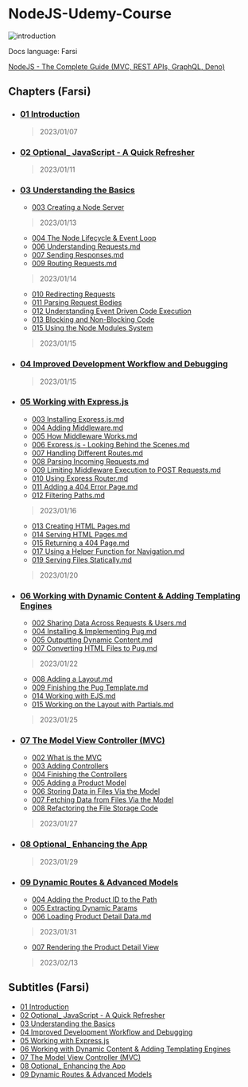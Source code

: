 # NodeJS-Udemy-Course

![introduction](https://ehsan.storage.iran.liara.space/git-hub/Udemy-NodeJS-Zero-To-Mastery/introduction.png)

Docs language: Farsi

[NodeJS - The Complete Guide (MVC, REST APIs, GraphQL, Deno)](https://www.udemy.com/course/nodejs-the-complete-guide/)


## Chapters (Farsi)

- ### [01 Introduction](01%20Introduction)
   > 2023/01/07
   
- ### [02 Optional_ JavaScript - A Quick Refresher](02%20Optional_%20JavaScript%20-%20A%20Quick%20Refresher)
  > 2023/01/11
  
- ### [03 Understanding the Basics](03%20Understanding%20the%20Basics)
  - [003 Creating a Node Server](03%20Understanding%20the%20Basics/003%20Creating%20a%20Node%20Server.md)
  > 2023/01/13
  - [004 The Node Lifecycle & Event Loop](03%20Understanding%20the%20Basics/004%20The%20Node%20Lifecycle%20&%20Event%20Loop.md)
  - [006 Understanding Requests.md](03%20Understanding%20the%20Basics/006%20Understanding%20Requests.md)
  - [007 Sending Responses.md](03%20Understanding%20the%20Basics/007%20Sending%20Responses.md)
  - [009 Routing Requests.md](03%20Understanding%20the%20Basics/009%20Routing%20Requests.md)
  > 2023/01/14
  - [010 Redirecting Requests](03%20Understanding%20the%20Basics/010%20Redirecting%20Requests.md)
  - [011 Parsing Request Bodies](03%20Understanding%20the%20Basics/011%20Parsing%20Request%20Bodies.md)
  - [012 Understanding Event Driven Code Execution](03%20Understanding%20the%20Basics/012%20Understanding%20Event%20Driven%20Code%20Execution.md)
  - [013 Blocking and Non-Blocking Code](03%20Understanding%20the%20Basics/013%20Blocking%20and%20Non-Blocking%20Code.md)
  - [015 Using the Node Modules System](03%20Understanding%20the%20Basics/015%20Using%20the%20Node%20Modules%20System.md)
  > 2023/01/15
  
- ### [04 Improved Development Workflow and Debugging](04%20Improved%20Development%20Workflow%20and%20Debugging)
  > 2023/01/15
  
- ### [05 Working with Express.js](05%20Working%20with%20Express.js)
  - [003 Installing Express.js.md](05%20Working%20with%20Express.js/003%20Installing%20Express.js.md)
  - [004 Adding Middleware.md](05%20Working%20with%20Express.js/004%20Adding%20Middleware.md)
  - [005 How Middleware Works.md](05%20Working%20with%20Express.js/005%20How%20Middleware%20Works.md)
  - [006 Express.js - Looking Behind the Scenes.md](05%20Working%20with%20Express.js/006%20Express.js%20-%20Looking%20Behind%20the%20Scenes.md)
  - [007 Handling Different Routes.md](05%20Working%20with%20Express.js/007%20Handling%20Different%20Routes.md)
  - [008 Parsing Incoming Requests.md](05%20Working%20with%20Express.js/008%20Parsing%20Incoming%20Requests.md)
  - [009 Limiting Middleware Execution to POST Requests.md](05%20Working%20with%20Express.js/009%20Limiting%20Middleware%20Execution%20to%20POST%20Requests.md)
  - [010 Using Express Router.md](05%20Working%20with%20Express.js/010%20Using%20Express%20Router.md)
  - [011 Adding a 404 Error Page.md](05%20Working%20with%20Express.js/011%20Adding%20a%20404%20Error%20Page.md)
  - [012 Filtering Paths.md](05%20Working%20with%20Express.js/012%20Filtering%20Paths.md)
  > 2023/01/16
  - [013 Creating HTML Pages.md](05%20Working%20with%20Express.js/013%20Creating%20HTML%20Pages.md)
  - [014 Serving HTML Pages.md](05%20Working%20with%20Express.js/014%20Serving%20HTML%20Pages.md)
  - [015 Returning a 404 Page.md](05%20Working%20with%20Express.js/015%20Returning%20a%20404%20Page.md)
  - [017 Using a Helper Function for Navigation.md](05%20Working%20with%20Express.js/017%20Using%20a%20Helper%20Function%20for%20Navigation.md)
  - [019 Serving Files Statically.md](05%20Working%20with%20Express.js/019%20Serving%20Files%20Statically.md)
  > 2023/01/20
  
- ### [06 Working with Dynamic Content & Adding Templating Engines](06%20Working%20with%20Dynamic%20Content%20&%20Adding%20Templating%20Engines)
  - [002 Sharing Data Across Requests & Users.md](06%20Working%20with%20Dynamic%20Content%20&%20Adding%20Templating%20Engines/002%20Sharing%20Data%20Across%20Requests%20&%20Users.md)
  - [004 Installing & Implementing Pug.md](06%20Working%20with%20Dynamic%20Content%20&%20Adding%20Templating%20Engines/004%20Installing%20&%20Implementing%20Pug.md)
  - [005 Outputting Dynamic Content.md](06%20Working%20with%20Dynamic%20Content%20&%20Adding%20Templating%20Engines/005%20Outputting%20Dynamic%20Content.md)
  - [007 Converting HTML Files to Pug.md](06%20Working%20with%20Dynamic%20Content%20&%20Adding%20Templating%20Engines/007%20Converting%20HTML%20Files%20to%20Pug.md)
  > 2023/01/22
  - [008 Adding a Layout.md](06%20Working%20with%20Dynamic%20Content%20&%20Adding%20Templating%20Engines/008%20Adding%20a%20Layout.md)
  - [009 Finishing the Pug Template.md](06%20Working%20with%20Dynamic%20Content%20&%20Adding%20Templating%20Engines/009%20Finishing%20the%20Pug%20Template.md)
  - [014 Working with EJS.md](06%20Working%20with%20Dynamic%20Content%20&%20Adding%20Templating%20Engines/014%20Working%20with%20EJS.md)
  - [015 Working on the Layout with Partials.md](06%20Working%20with%20Dynamic%20Content%20&%20Adding%20Templating%20Engines/015%20Working%20on%20the%20Layout%20with%20Partials.md)
   > 2023/01/25
   
- ### [07 The Model View Controller (MVC)](07%20The%20Model%20View%20Controller%20(MVC))
  - [002 What is the MVC](07%20The%20Model%20View%20Controller%20(MVC)/002%20What%20is%20the%20MVC.md)
  - [003 Adding Controllers](07%20The%20Model%20View%20Controller%20(MVC)/003%20Adding%20Controllers.md)
  - [004 Finishing the Controllers](07%20The%20Model%20View%20Controller%20(MVC)/004%20Finishing%20the%20Controllers.md)
  - [005 Adding a Product Model](07%20The%20Model%20View%20Controller%20(MVC)/005%20Adding%20a%20Product%20Model.md)
  - [006 Storing Data in Files Via the Model](07%20The%20Model%20View%20Controller%20(MVC)/006%20Storing%20Data%20in%20Files%20Via%20the%20Model.md)
  - [007 Fetching Data from Files Via the Model](07%20The%20Model%20View%20Controller%20(MVC)/007%20Fetching%20Data%20from%20Files%20Via%20the%20Model.md)
  - [008 Refactoring the File Storage Code](07%20The%20Model%20View%20Controller%20(MVC)/008%20Refactoring%20the%20File%20Storage%20Code.md)
  > 2023/01/27
   
- ### [08 Optional_ Enhancing the App](08%20Optional_%20Enhancing%20the%20App)
  > 2023/01/29
  
- ### [09 Dynamic Routes & Advanced Models](09%20Dynamic%20Routes%20&%20Advanced%20Models)
  - [004 Adding the Product ID to the Path](09%20Dynamic%20Routes%20&%20Advanced%20Models/004%20Adding%20the%20Product%20ID%20to%20the%20Path.md)
  - [005 Extracting Dynamic Params](09%20Dynamic%20Routes%20&%20Advanced%20Models/005%20Extracting%20Dynamic%20Params.md)
  - [006 Loading Product Detail Data.md](09%20Dynamic%20Routes%20&%20Advanced%20Models/006%20Loading%20Product%20Detail%20Data.md)
  > 2023/01/31
  - [007 Rendering the Product Detail View](09%20Dynamic%20Routes%20&%20Advanced%20Models/007%20Rendering%20the%20Product%20Detail%20View.md)
  > 2023/02/13
   
## Subtitles (Farsi)
  - [01 Introduction](01%20Introduction/Subtitles%20(Farsi))
  - [02 Optional_ JavaScript - A Quick Refresher](02%20Optional_%20JavaScript%20-%20A%20Quick%20Refresher/Subtitles%20(Farsi))
  - [03 Understanding the Basics](03%20Understanding%20the%20Basics/Subtitles%20(Farsi))
  - [04 Improved Development Workflow and Debugging](04%20Improved%20Development%20Workflow%20and%20Debugging/Subtitles%20(Farsi))
  - [05 Working with Express.js](05%20Working%20with%20Express.js/Subtitles%20(Farsi))
  - [06 Working with Dynamic Content & Adding Templating Engines](06%20Working%20with%20Dynamic%20Content%20&%20Adding%20Templating%20Engines/Subtitles%20(Farsi))
  - [07 The Model View Controller (MVC)](07%20The%20Model%20View%20Controller%20(MVC)/Subtitles%20(Farsi))
  - [08 Optional_ Enhancing the App](08%20Optional_%20Enhancing%20the%20App/Subtitles%20(Farsi))
  - [09 Dynamic Routes & Advanced Models](09%20Dynamic%20Routes%20&%20Advanced%20Models/Subtitles%20(Farsi))

